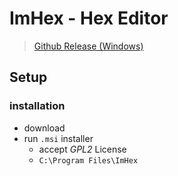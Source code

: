 # ImHex - Hex Editor

> [Github Release (Windows)](https://github.com/WerWolv/ImHex/releases/tag/v1.26.2)

## Setup

### installation
- download
- run `.msi` installer
  - accept *GPL2* License
  - `C:\Program Files\ImHex`



<!--
### config

Wow, such empty...


## Tinkering - Reverse Engineering
-->